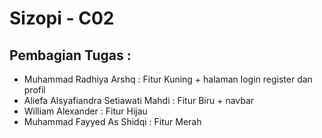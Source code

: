 # Sizopi - C02

## Pembagian Tugas :
- Muhammad Radhiya Arshq : Fitur Kuning + halaman login register dan profil
- Aliefa Alsyafiandra Setiawati Mahdi : Fitur Biru + navbar
- William Alexander : Fitur Hijau
- Muhammad Fayyed As Shidqi : Fitur Merah

